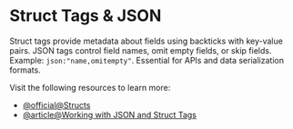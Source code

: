 # Struct Tags & JSON

Struct tags provide metadata about fields using backticks with key-value pairs. JSON tags control field names, omit empty fields, or skip fields. Example: `json:"name,omitempty"`. Essential for APIs and data serialization formats.

Visit the following resources to learn more:

- [@official@Structs](https://go.dev/wiki/Well-known-struct-tags)
- [@article@Working with JSON and Struct Tags](https://medium.com/@sanyamdubey28/working-with-json-and-struct-tags-in-go-0e6a7c4fc6b0)
